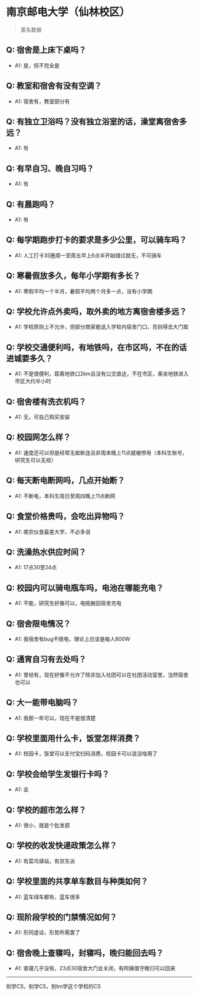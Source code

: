 # 南京邮电大学（仙林校区）

> 匿名数据

## Q: 宿舍是上床下桌吗？

- A1: 是，但不完全是

## Q: 教室和宿舍有没有空调？

- A1: 宿舍有，教室部分有

## Q: 有独立卫浴吗？没有独立浴室的话，澡堂离宿舍多远？

- A1: 有

## Q: 有早自习、晚自习吗？

- A1: 有

## Q: 有晨跑吗？

- A1: 有

## Q: 每学期跑步打卡的要求是多少公里，可以骑车吗？

- A1: 人工打卡35圈周一至周五早上6点半开始错过就无，不可骑车

## Q: 寒暑假放多久，每年小学期有多长？

- A1: 寒假平均一个半月，暑假平均两个月多一点，没有小学期

## Q: 学校允许点外卖吗，取外卖的地方离宿舍楼多远？

- A1: 学校原则上不允许，但部分商家能送入学校内宿舍门口，否则得去大门取

## Q: 学校交通便利吗，有地铁吗，在市区吗，不在的话进城要多久？

- A1: 不是很便利，距离地铁口2km且没有公交直达，不在市区，乘坐地铁进入市区大约半小时

## Q: 宿舍楼有洗衣机吗？

- A1: 无，可自己购买安装

## Q: 校园网怎么样？

- A1: 速度还可以但是经常无故断连且非周末晚上11点就被停用（本科生账号，研究生可以无视）

## Q: 每天断电断网吗，几点开始断？

- A1: 不断电，本科生周日至周四晚上11点断网

## Q: 食堂价格贵吗，会吃出异物吗？

- A1: 南京伙食最差大学，不必多说

## Q: 洗澡热水供应时间？

- A1: 17点30至24点

## Q: 校园内可以骑电瓶车吗，电池在哪能充电？

- A1: 不能，研究生好像可以，电瓶搬回宿舍充电

## Q: 宿舍限电情况？

- A1: 我宿舍有bug不限电，理论上应该是每人800W

## Q: 通宵自习有去处吗？

- A1: 曾经有，现在好像不允许了除非加入社团可以在社团活动室里，当然宿舍也可以

## Q: 大一能带电脑吗？

- A1: 我那一年可以，现在不是很清楚

## Q: 学校里面用什么卡，饭堂怎样消费？

- A1: 校园卡，饭堂可以支付宝扫码消费，校园卡可以说没啥用了

## Q: 学校会给学生发银行卡吗？

- A1: 会

## Q: 学校的超市怎么样？

- A1: 很小，就是个批发部

## Q: 学校的收发快递政策怎么样？

- A1: 有菜鸟驿站，有京东派

## Q: 学校里面的共享单车数目与种类如何？

- A1: 蓝车绿车都有，蓝车很多

## Q: 现阶段学校的门禁情况如何？

- A1: 形同虚设，形势所需罢了

## Q: 宿舍晚上查寝吗，封寝吗，晚归能回去吗？

- A1: 查寝几乎没有，23点30宿舍大门会关闭，有阿姨值守晚归可以回来

***

别学CS，别学CS，别tm学这个学校的CS
